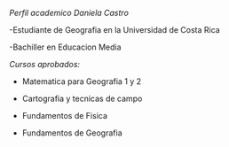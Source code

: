 *Perfil academico Daniela Castro*

-Estudiante de Geografia en la Universidad de Costa Rica

-Bachiller en Educacion Media

*Cursos aprobados:*

* Matematica para Geografia 1 y 2

* Cartografia y tecnicas de campo

* Fundamentos de Fisica

* Fundamentos de Geografia 




